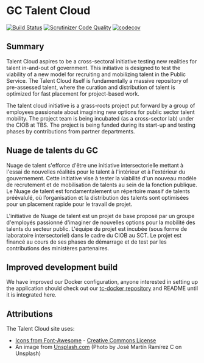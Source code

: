 # GC Talent Cloud

[![Build Status](https://travis-ci.com/GCTC-NTGC/TalentCloud.svg?branch=dev)](https://travis-ci.com/GCTC-NTGC/TalentCloud) [![Scrutinizer Code Quality](https://scrutinizer-ci.com/g/GCTC-NTGC/TalentCloud/badges/quality-score.png?b=dev)](https://scrutinizer-ci.com/g/GCTC-NTGC/TalentCloud/?branch=dev) [![codecov](https://codecov.io/gh/GCTC-NTGC/TalentCloud/branch/dev/graph/badge.svg)](https://codecov.io/gh/GCTC-NTGC/TalentCloud/?branch=dev)

## Summary

Talent Cloud aspires to be a cross-sectoral initiative testing new realities for talent in-and-out of government. This initiative is designed to test the viability of a new model for recruiting and mobilizing talent in the Public Service. The Talent Cloud itself is fundamentally a massive repository of pre-assessed talent, where the curation and distribution of talent is optimized for fast placement for project-based work.

The talent cloud initiative is a grass-roots project put forward by a group of employees passionate about imagining new options for public sector talent mobility. The project team is being incubated (as a cross-sector lab) under the CIOB at TBS. The project is being funded during its start-up and testing phases by contributions from partner departments.

## Nuage de talents du GC

Nuage de talent s'efforce d'être une initiative intersectorielle mettant à l'essai de nouvelles réalités pour le talent à l'intérieur et à l'extérieur du gouvernement. Cette initiative vise à tester la viabilité d'un nouveau modèle de recrutement et de mobilisation de talents au sein de la fonction publique. Le Nuage de talent est fondamentalement un répertoire massif de talents préévalulé, où l’organisation et la distribution des talents sont optimisées pour un placement rapide pour le travail de projet.

L'initiative de Nuage de talent est un projet de base proposé par un groupe d'employés passionné d'imaginer de nouvelles options pour la mobilité des talents du secteur public. L'équipe du projet est incubée (sous forme de laboratoire intersectoriel) dans le cadre du CIOB au SCT. Le projet est financé au cours de ses phases de démarrage et de test par les contributions des ministères partenaires.

## Improved development build

We have improved our Docker configuration, anyone interested in setting up the application should check out our [tc-docker repository](https://github.com/GCTC-NTGC/tc-docker) and README until it is integrated here.

## Attributions

The Talent Cloud site uses:

- [Icons from Font-Awesome](https://fontawesome.com/free) - [Creative Commons License](https://creativecommons.org/licenses/by/4.0/)
- An image from [Unsplash.com](https://unsplash.com/) (Photo by José Martín Ramírez C on Unsplash)
